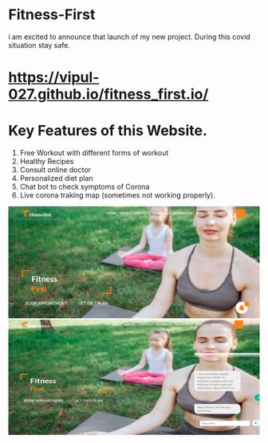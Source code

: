 # Fitness-First
i am excited to announce that launch of my new project.
During this covid situation  stay safe.
# https://vipul-027.github.io/fitness_first.io/

# Key Features  of this Website.
1. Free Workout with different  forms of workout 
2. Healthy  Recipes
3. Consult online doctor
4. Personalized diet plan
5. Chat bot to check symptoms of Corona
6. Live   corona traking map (sometimes not working properly).

![image](images/homepage.png)
![image](images/chat.png)
